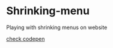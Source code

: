 # Shrinking-menu
Playing with shrinking menus on website

[check codepen](https://codepen.io/iFun_Studios/pen/xMzyvZ)

